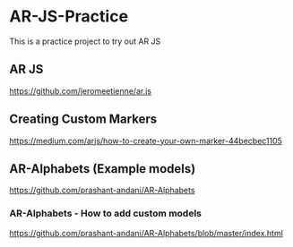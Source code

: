 # AR-JS-Practice
This is a practice project to try out AR JS


## AR JS
https://github.com/jeromeetienne/ar.js

## Creating Custom Markers
https://medium.com/arjs/how-to-create-your-own-marker-44becbec1105

## AR-Alphabets (Example models)
https://github.com/prashant-andani/AR-Alphabets

### AR-Alphabets - How to add custom models
https://github.com/prashant-andani/AR-Alphabets/blob/master/index.html
